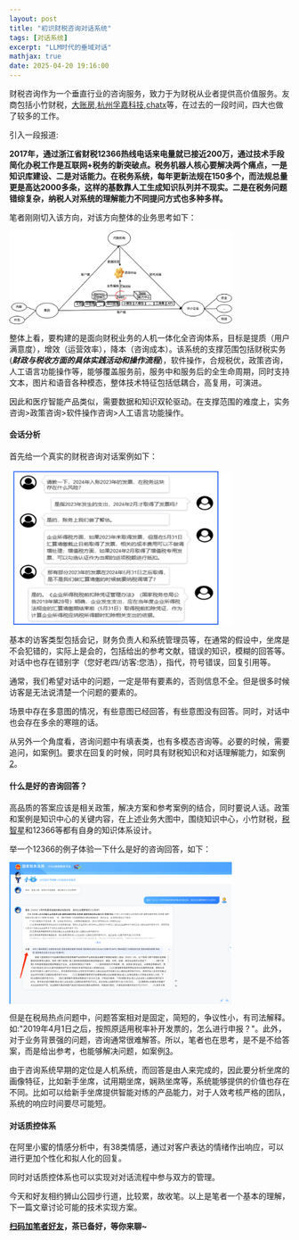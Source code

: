 ```yaml
---
layout: post
title: "初识财税咨询对话系统"
tags: [对话系统]
excerpt: "LLM时代的垂域对话"
mathjax: true
date: 2025-04-20 19:16:00
---
```


财税咨询作为一个垂直行业的咨询服务，致力于为财税从业者提供高价值服务。友商包括小竹财税，[大账房](https://youwenai.com/),[杭州孚嘉科技](https://www.wolai.com/7PS3h7Rr98YLPseS2Sg3kj),[chatx](https://www.chatax.cn/index.html)等，在过去的一段时间，四大也做了较多的工作。

引入一段报道:

**2017年，通过浙江省财税12366热线电话来电量就已接近200万，通过技术手段简化办税工作是互联网+税务的新突破点。税务机器人核心要解决两个痛点，一是知识库建设、二是对话能力。在税务系统，每年更新法规在150多个，而法规总量更是高达2000多条，这样的基数靠人工生成知识队列并不现实。二是在税务问题错综复杂，纳税人对系统的理解能力不同提问方式也多种多样。**

笔者刚刚切入该方向，对该方向整体的业务思考如下：


<img src="https://github.com/zhpmatrix/zhpmatrix.github.io/blob/master/images/business.drawio.png?raw=true" width="400" align="center"/>


整体上看，要构建的是面向财税业务的人机一体化全咨询体系，目标是提质（用户满意度），增效（运营效率），降本（咨询成本）。该系统的支撑范围包括财税实务(_**财政与税收方面的具体实践活动和操作流程**_)，软件操作，合规税优，政策咨询，人工语言功能操作等，能够覆盖服务前，服务中和服务后的全生命周期，同时支持文本，图片和语音各种模态，整体技术特征包括低耦合，高复用，可演进。

因此和医疗智能产品类似，需要数据和知识双轮驱动。在支撑范围的难度上，实务咨询>政策咨询>软件操作咨询>人工语言功能操作。

#### 会话分析

首先给一个真实的财税咨询对话案例如下：

<img src="https://github.com/zhpmatrix/zhpmatrix.github.io/blob/master/images/demo.png?raw=true" width="400" align="center"/>

基本的访客类型包括会记，财务负责人和系统管理员等，在通常的假设中，坐席是不会犯错的，实际上是会的，包括给出的参考文献，错误的知识，模糊的回答等。对话中也存在错别字（您好老四/访客:您浩），指代，符号错误，回复引用等。

通常，我们希望对话中的问题，一定是带有要素的，否则信息不全。但是很多时候访客是无法说清楚一个问题的要素的。

场景中存在多意图的情况，有些意图已经回答，有些意图没有回答。同时，对话中也会存在多余的寒暄的话。

从另外一个角度看，咨询问题中有填表类，也有多模态咨询等。必要的时候，需要追问，如案例[1](https://www.xzcs2022.com/cswd/7428.html)。要求在回复的时候，同时具有财税知识和对话理解能力，如案例[2](https://www.xzcs2022.com/cswd/7346.html)。


#### 什么是好的咨询回答？

高品质的答案应该是相关政策，解决方案和参考案例的结合，同时要说人话。政策和案例是知识中心的关键内容，在上述业务大图中，围绕知识中心，小竹财税，[税智星](https://www.tax.vip/)和12366等都有自身的知识体系设计。

举一个12366的例子体验一下什么是好的咨询回答，如下：

<img src="https://github.com/zhpmatrix/zhpmatrix.github.io/blob/master/images/12366.png?raw=true" width="400" align="center"/>

但是在税局热点问题中，问题答案相对是固定，简短的，争议性小，有司法解释。如:"2019年4月1日之后，按照原适用税率补开发票的，怎么进行申报？"。此外，对于业务背景强的问题，咨询通常很难解答。所以，笔者也在思考，是不是不给答案，而是给出参考，也能够解决问题，如案例[3](https://www.xzcs2022.com/cswd/7331.html)。

由于咨询系统早期的定位是人机系统，而回答是由人来完成的，因此要分析坐席的画像特征，比如新手坐席，试用期坐席，娴熟坐席等，系统能够提供的价值也存在不同。比如可以给新手坐席提供智能对练的产品能力，对于人效考核严格的团队，系统的响应时间要尽可能短。

#### 对话质控体系

在阿里小蜜的情感分析中，有38类情感，通过对客户表达的情绪作出响应，可以进行更加个性化和拟人化的回复。

同时对话质控体系也可以实现对对话流程中参与双方的管理。

今天和好友相约狮山公园步行道，比较累，故收笔。以上是笔者一个基本的理解，下一篇文章讨论可能的技术实现方案。


**[扫码加笔者好友](https://zhpmatrix.github.io/about/)，茶已备好，等你来聊~**
